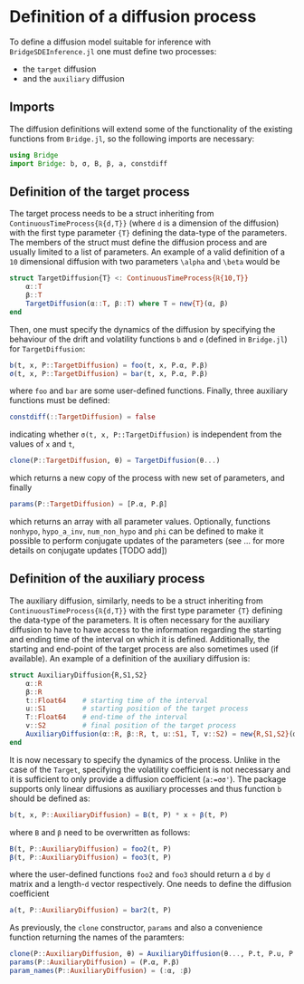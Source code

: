 # Definition of a diffusion process
To define a diffusion model suitable for inference with `BridgeSDEInference.jl`
one must define two processes:
- the `target` diffusion
- and the `auxiliary` diffusion


## Imports
The diffusion definitions will extend some of the functionality of the existing
functions from `Bridge.jl`, so the following imports are necessary:
```julia
using Bridge
import Bridge: b, σ, B, β, a, constdiff
```

## Definition of the target process
The target process needs to be a struct inheriting from
`ContinuousTimeProcess{ℝ{d,T}}` (where `d` is a dimension of the diffusion) with
the first type parameter `{T}` defining the data-type of the parameters. The
members of the struct must define the diffusion process and are usually limited
to a list of parameters. An example of a valid definition of a `10` dimensional
diffusion with two parameters ``\alpha`` and ``\beta`` would be
```julia
struct TargetDiffusion{T} <: ContinuousTimeProcess{ℝ{10,T}}
    α::T
    β::T
    TargetDiffusion(α::T, β::T) where T = new{T}(α, β)
end
```
Then, one must specify the dynamics of the diffusion by specifying the behaviour
of the drift and volatility functions `b` and `σ` (defined in `Bridge.jl`) for
`TargetDiffusion`:
```julia
b(t, x, P::TargetDiffusion) = foo(t, x, P.α, P.β)
σ(t, x, P::TargetDiffusion) = bar(t, x, P.α, P.β)
```
where `foo` and `bar` are some user-defined functions. Finally, three auxiliary
functions must be defined:
```julia
constdiff(::TargetDiffusion) = false
```
indicating whether `σ(t, x, P::TargetDiffusion)` is independent from the values
of `x` and `t`,
```julia
clone(P::TargetDiffusion, θ) = TargetDiffusion(θ...)
```
which returns a new copy of the process with new set of parameters, and finally
```julia
params(P::TargetDiffusion) = [P.α, P.β]
```
which returns an array with all parameter values. Optionally, functions `nonhypo`, `hypo_a_inv`, `num_non_hypo` and `phi` can be defined to make it possible to perform conjugate updates of the parameters (see ... for more details on conjugate updates [TODO add])

## Definition of the auxiliary process
The auxiliary diffusion, similarly, needs to be a struct inheriting from
`ContinuousTimeProcess{ℝ{d,T}}` with the first type parameter `{T}` defining
the data-type of the parameters. It is often necessary for the auxiliary
diffusion to have to have access to the information regarding the starting
and ending time of the interval on which it is defined. Additionally, the
starting and end-point of the target process are also sometimes used (if
available). An example of a definition of the auxiliary diffusion is:
```julia
struct AuxiliaryDiffusion{R,S1,S2}
    α::R
    β::R
    t::Float64    # starting time of the interval
    u::S1         # starting position of the target process
    T::Float64    # end-time of the interval
    v::S2         # final position of the target process
    AuxiliaryDiffusion(α::R, β::R, t, u::S1, T, v::S2) = new{R,S1,S2}(α, β, t, u, T, v)
end
```
It is now necessary to specify the dynamics of the process. Unlike in the case
of the `Target`, specifying the volatility coefficient is not necessary and it
is sufficient to only provide a diffusion coefficient (`a:=σσ'`). The package
supports only linear diffusions as auxiliary processes and thus function `b`
should be defined as:
```julia
b(t, x, P::AuxiliaryDiffusion) = B(t, P) * x + β(t, P)
```
where `B` and `β` need to be overwritten as follows:
```julia
B(t, P::AuxiliaryDiffusion) = foo2(t, P)
β(t, P::AuxiliaryDiffusion) = foo3(t, P)
```
where the user-defined functions `foo2` and `foo3` should return a `d` by `d`
matrix and a length-`d` vector respectively. One needs to define the diffusion
coefficient
```julia
a(t, P::AuxiliaryDiffusion) = bar2(t, P)
```
As previously, the `clone` constructor, `params` and also a convenience
function returning the names of the paramters:
```julia
clone(P::AuxiliaryDiffusion, θ) = AuxiliaryDiffusion(θ..., P.t, P.u, P.T, P.v)
params(P::AuxiliaryDiffusion) = (P.α, P.β)
param_names(P::AuxiliaryDiffusion) = (:α, :β)
```
